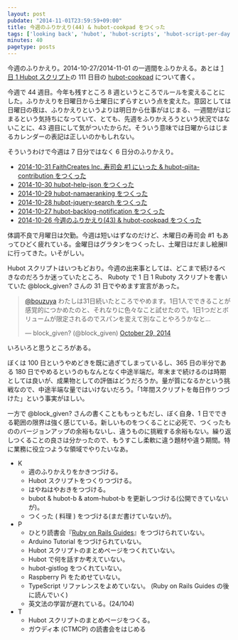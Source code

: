 ```yaml
---
layout: post
pubdate: "2014-11-01T23:59:59+09:00"
title: 今週のふりかえり(44) & hubot-cookpad をつくった
tags: ['looking back', 'hubot', 'hubot-scripts', 'hubot-script-per-day']
minutes: 40
pagetype: posts
---
```

今週のふりかえり。2014-10-27/2014-11-01 の一週間をふりかえる。あとは [1 日 1 Hubot スクリプト][hubot-script-per-day]の 111 日目の [hubot-cookpad][gh:bouzuya/hubot-cookpad] について書く。

今週で 44 週目。今年も残すところ 8 週というところでルールを変えることにした。ふりかえりを日曜日から土曜日にずらすという点を変えた。意図としては日曜日の夜は、ふりかえりというよりは明日から仕事がはじまる、一週間がはじまるという気持ちになっていて、とても、先週をふりかえろうという状況ではないことに、43 週目にして気がついたからだ。そういう意味では日曜からはじまるカレンダーの表記は正しいのかもしれない。

そういうわけで今週は 7 日分ではなく 6 日分のふりかえり。

- [2014-10-31 FaithCreates Inc. 寿司会 #1 にいった & hubot-qiita-contribution をつくった][2014-10-31]
- [2014-10-30 hubot-help-json をつくった][2014-10-30]
- [2014-10-29 hubot-namaeranking をつくった][2014-10-29]
- [2014-10-28 hubot-jquery-search をつくった][2014-10-28]
- [2014-10-27 hubot-backlog-notification をつくった][2014-10-27]
- [2014-10-26 今週のふりかえり(43) & hubot-cookpad をつくった][2014-10-26]

体調不良で月曜日は欠勤。今週は短いはずなのだけど、木曜日の寿司会 #1 もあってひどく疲れている。金曜日はグラタンをつくったし、土曜日はだまし絵展IIに行ってきた。いそがしい。

Hubot スクリプトはいつもどおり。今週の出来事としては、どこまで続けるべきなのだろうか迷っていたところ、 Ruboty で 1 日 1 Ruboty スクリプトを書いていた @block_given? さんの 31 日でやめます宣言があった。

<blockquote class="twitter-tweet" data-partner="tweetdeck"><p><a href="https://twitter.com/bouzuya">@bouzuya</a> わたしは31日続いたところでやめます。1日1人でできることが感覚的につかめたのと、それなりに色々なこと試せたので。1日1つだとボリュームが限定されるのでスパンを変えて別なことやろうかなと…</p>&mdash; block_given? (@block_given) <a href="https://twitter.com/block_given/status/527371410306367488">October 29, 2014</a></blockquote>
<script async src="//platform.twitter.com/widgets.js" charset="utf-8"></script>

いろいろと思うところがある。

ぼくは 100 日というやめどきを既に過ぎてしまっているし、365 日の半分である 180 日でやめるというのもなんとなく中途半端だ。年末まで続けるのは時期としては良いが、成果物としての評価はどうだろうか。量が質になるかという挑戦なので、中途半端な量ではいけないだろう。「1年間スクリプトを毎日作りつづけた」という事実がほしい。

一方で @block_given? さんの書くことももっともだし、ぼく自身、1 日でできる範囲の限界は強く感じている。新しいものをつくることに必死で、つくったもののバージョンアップの余裕もないし、違うものに挑戦する余裕もない。繰り返しつくることの良さは分かったので、もうすこし柔軟に違う題材や違う期間。特に業務に役立つような領域でやりたいなあ。

- K
  - 週のふりかえりをかきつづける。
  - Hubot スクリプトをつくりつづける。
  - はやねはやおきをつづける。
  - bubot & hubot-b & atom-hubot-b を更新しつづける(公開できていないが)。
  - つくった ( 料理 ) をつづける(まだ書けていないが)。
- P
  - ひとり読書会『[Ruby on Rails Guides][hitoridokusho/books/railsguides]』をつづけられていない。
  - Arduino Tutorial をつづけられていない。
  - Hubot スクリプトのまとめページをつくれていない。
  - Hubot で何を話すか考えていない。
  - hubot-gistlog をつくれていない。
  - Raspberry Pi をためせていない。
  - TypeScript リファレンスをよめていない。 (Ruby on Rails Guides の後に読んでいく)
  - 英文法の学習が遅れている。(24/104)
- T
  - Hubot スクリプトのまとめページをつくる。
  - ガウディ本 (CTMCP) の読書会をはじめる

[2014-10-31]: http://blog.bouzuya.net/2014/10/31/
[2014-10-30]: http://blog.bouzuya.net/2014/10/30/
[2014-10-29]: http://blog.bouzuya.net/2014/10/29/
[2014-10-28]: http://blog.bouzuya.net/2014/10/28/
[2014-10-27]: http://blog.bouzuya.net/2014/10/27/
[2014-10-26]: http://blog.bouzuya.net/2014/10/26/
[hitoridokusho/books/railsguides]: http://guides.rubyonrails.org/
[gh:bouzuya/hubot-cookpad]: https://github.com/bouzuya/hubot-cookpad
[hubot-script-per-day]: http://blog.bouzuya.net/posts?tags=hubot-script-per-day
